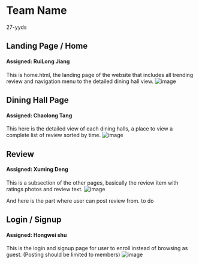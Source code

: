 # Team Name
27-yyds

## Landing Page / Home
#### Assigned: RuiLong Jiang
This is home.html, the landing page of the website that includes all trending review and navigation menu to the detailed dining hall view.
![image](https://user-images.githubusercontent.com/29332774/160207587-f6fb210b-399b-4973-8c2a-c73ea19e741d.png)

## Dining Hall Page
#### Assigned: Chaolong Tang
This here is the detailed view of each dining halls, a place to view a complete list of review sorted by time.
![image](https://user-images.githubusercontent.com/29332774/160207689-294d7a72-0c23-4b42-a7b9-b0062df3dfa3.png)

## Review
#### Assigned: Xuming Deng
This is a subsection of the other pages, basically the review item with ratings photos and review text.
![image](https://user-images.githubusercontent.com/29332774/160207709-ee6e8bdf-5834-40e7-b208-52ace6c71950.png)

And here is the part where user can post review from.
to do

## Login / Signup
#### Assigned: Hongwei shu
This is the login and signup page for user to enroll instead of browsing as guest. (Posting should be limited to members)
![image](https://user-images.githubusercontent.com/29332774/160207722-442432a8-e6d8-4f44-a3fc-1faa62f78823.png)
